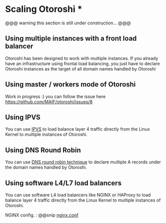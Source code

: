 # Scaling Otoroshi *

@@@ warning
this section is still under construction...
@@@

## Using multiple instances with a front load balancer

Otoroshi has been designed to work with multiple instances. If you already have an infrastructure using frontal load balancing, you just have to declare Otoroshi instances as the target of all domain names handled by Otoroshi

## Using master / workers mode of Otoroshi

Work in progress :) you can follow the issue here https://github.com/MAIF/otoroshi/issues/8

## Using IPVS

You can use [IPVS](https://en.wikipedia.org/wiki/IP_Virtual_Server) to load balance layer 4 traffic directly from the Linux Kernel to multiple instances of Otoroshi.

## Using DNS Round Robin

You can use [DNS round robin technique](https://en.wikipedia.org/wiki/Round-robin_DNS) to declare multiple A records under the domain names handled by Otoroshi.

## Using software L4/L7 load balancers

You can use software L4 load balancers like NGINX or HAProxy to load balance layer 4 traffic directly from the Linux Kernel to multiple instances of Otoroshi.

NGINX config.
:   @@snip [nginx.conf](../snippets/nginx.conf) 
